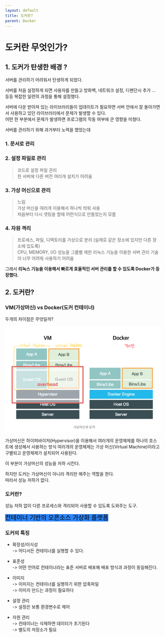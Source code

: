 ```yaml
---
layout: default
title: 도커란?
parent: Docker
---
```


# 도커란 무엇인가?
  

## 1. 도커가 탄생한 배경 ?    

    
서버를 관리하기 어려워서 탄생하게 되었다.  
  
서버를 처음 설정하게 되면 사용자를 만들고 방화벽, 네트워크 설정, 디펜던시 추가 ... 등등 복잡한 일련의 과정을 통해 설정했다.  
  

서버에 다운 받아져 있는 라이브러리들이 업데이트가 필요하면 서버 안에서 잘 돌아가면서 사용하고 있던 라이브러리에서 문제가 발생할 수 있다.  
어떤 한 부분에서 문제가 발생하면 프로그램의 작동 여부에 큰 영향을 미쳤다.  
  
서버를 관리하기 위해 과거부터 노력을 했었는데     

### 1. 문서로 관리      

  
### 2. 설정 파일로 관리   
> 코드로 설정 파일 관리  
> 한 서버에 다른 버전 여러개 설치가 어려움 
      

### 3. 가상 머신으로 관리  
> 느림  
> 가상 머신을 여러개 이용해서 하나씩 띄워 사용  
> 처음부터 다시 셋팅을 할때 어떤식으로 만들었는지 모름
      

### 4.  자원 격리
> 프로세스, 파일, 디렉토리를 가상으로 분리 (실제로 같은 장소에 있지만 다른 장소에 있도록)  
> CPU, MEMORY, I/O 성능을 그룹별 제한
> 리눅스 기능을 이용한 서버 관리 
> 기술이 너무 어려워 사용하기 어려움
  
그래서 **리눅스 기능을 이용해서 빠르게 효율적인 서버 관리를 할 수 있도록 Docker가 등장했다.**  

    
    
## 2. 도커란?
  
### VM(가상머신) vs Docker(도커 컨테이너) 
  
두개의 차이점은 무엇일까?  

![VM-Docker-image.png](/assets/images/Docker/VM-Docker-image.png)   
  
  

가상머신은 하이퍼바이저(Hypervisor)을 이용해서 여러개의 운영체제를 하나의 호스트에 생성해서 사용하는 방식
여러개의 운영체제는 가상 머신(Virtual Machine)이라고 구별되고 운영체제가 설치되어 사용된다.  
  
이 부분이 가상머신의 성능을 저하 시킨다.  
  
하지만 도커는 가상머신이 아니라 격리만 해주는 역할을 한다.  
따라서 성능 저하가 없다.  
  
### 도커란?  
성능 저하 없이 다른 프로세스와 격리되어 사용할 수 있도록 도와주는 도구.  

<mark style="background: #2c84fa; font-size: 20px"> 컨테이너 기반의 오픈소스 가상화 플랫폼 </mark>  

  
### 도커의 특징 
  
* 확장성/이식성  
    -> 어디서든 컨테이너를 실행할 수 있다.  
  

* 표준성  
  -> 어떤 언어로 컨테이너라는 표준 서버로 배포해 배포 방식과 과정이 동일해진다.  
    

* 이미지  
  -> 이미지는 컨테이너를 실행하기 위한 압축파일   
  -> 이미지 만드는 과정이 필요하다  
  
* 설정 관리  
  -> 설정은 보통 환경변수로 제어
  
  
* 자원 관리  
  ->  컨테이너는 삭제하면 데이터가 초기된다  
  ->  별도의 저장소가 필요  
